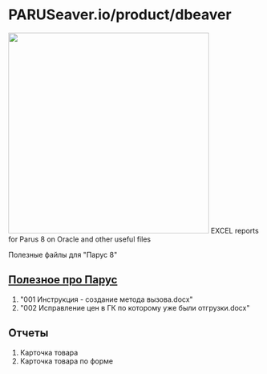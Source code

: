 # PARUSeaver.io/product/dbeaver
<img src="https://github.com/Ogorodetskiy/PARUS/tree/main/IMG/Parus8.png" width="400"/>
EXCEL reports for Parus 8 on Oracle and other useful files <br>


Полезные файлы для "Парус 8"

##  <a href="https://github.com/Ogorodetskiy/PARUS/tree/main/DOCS">Полезное про Парус</a>

1. "001 Инструкция - создание метода вызова.docx" 
2. "002 Исправление цен в ГК по которому уже были отгрузки.docx" 

##  Отчеты

1. Карточка товара
2. Карточка товара по форме  



